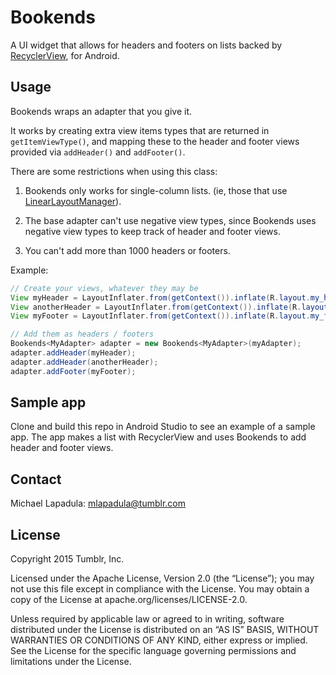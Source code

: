 # Bookends

A UI widget that allows for headers and footers on lists backed by [RecyclerView](https://developer.android.com/reference/android/support/v7/widget/RecyclerView.html), for Android.


## Usage

Bookends wraps an adapter that you give it. 

It works by creating extra view items types that are returned in `getItemViewType()`, and mapping these to the header and footer views provided via `addHeader()` and `addFooter()`.

There are some restrictions when using this class:

1. Bookends only works for single-column lists. (ie, those that use [LinearLayoutManager](https://developer.android.com/reference/android/support/v7/widget/LinearLayoutManager.html)).

2. The base adapter can't use negative view types, since Bookends uses negative view types to keep track of header and footer views.

3. You can't add more than 1000 headers or footers.

Example:

```java
// Create your views, whatever they may be
View myHeader = LayoutInflater.from(getContext()).inflate(R.layout.my_header, null);
View anotherHeader = LayoutInflater.from(getContext()).inflate(R.layout.another_header, null);
View myFooter = LayoutInflater.from(getContext()).inflate(R.layout.my_footer, null);

// Add them as headers / footers
Bookends<MyAdapter> adapter = new Bookends<MyAdapter>(myAdapter);
adapter.addHeader(myHeader);
adapter.addHeader(anotherHeader);
adapter.addFooter(myFooter);
```

## Sample app
Clone and build this repo in Android Studio to see an example of a sample app. The app makes a list with RecyclerView and uses Bookends to add header and footer views.

## Contact

Michael Lapadula: mlapadula@tumblr.com

## License

Copyright 2015 Tumblr, Inc.

Licensed under the Apache License, Version 2.0 (the “License”); you may not use this file except in compliance with the License. You may obtain a copy of the License at apache.org/licenses/LICENSE-2.0.

Unless required by applicable law or agreed to in writing, software distributed under the License is distributed on an “AS IS” BASIS, WITHOUT WARRANTIES OR CONDITIONS OF ANY KIND, either express or implied. See the License for the specific language governing permissions and limitations under the License.
